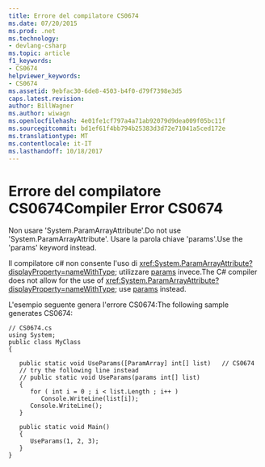 ```yaml
---
title: Errore del compilatore CS0674
ms.date: 07/20/2015
ms.prod: .net
ms.technology:
- devlang-csharp
ms.topic: article
f1_keywords:
- CS0674
helpviewer_keywords:
- CS0674
ms.assetid: 9ebfac30-6de8-4503-b4f0-d79f7398e3d5
caps.latest.revision: 
author: BillWagner
ms.author: wiwagn
ms.openlocfilehash: 4e01fe1cf797a4a71ab92079d9dea009f05bc11f
ms.sourcegitcommit: bd1ef61f4bb794b25383d3d72e71041a5ced172e
ms.translationtype: MT
ms.contentlocale: it-IT
ms.lasthandoff: 10/18/2017
---
```

# <a name="compiler-error-cs0674"></a><span data-ttu-id="59805-102">Errore del compilatore CS0674</span><span class="sxs-lookup"><span data-stu-id="59805-102">Compiler Error CS0674</span></span>
<span data-ttu-id="59805-103">Non usare 'System.ParamArrayAttribute'.</span><span class="sxs-lookup"><span data-stu-id="59805-103">Do not use 'System.ParamArrayAttribute'.</span></span> <span data-ttu-id="59805-104">Usare la parola chiave 'params'.</span><span class="sxs-lookup"><span data-stu-id="59805-104">Use the 'params' keyword instead.</span></span>  
  
 <span data-ttu-id="59805-105">Il compilatore c# non consente l'uso di <xref:System.ParamArrayAttribute?displayProperty=nameWithType>; utilizzare [params](../../csharp/language-reference/keywords/params.md) invece.</span><span class="sxs-lookup"><span data-stu-id="59805-105">The C# compiler does not allow for the use of <xref:System.ParamArrayAttribute?displayProperty=nameWithType>; use [params](../../csharp/language-reference/keywords/params.md) instead.</span></span>  
  
 <span data-ttu-id="59805-106">L'esempio seguente genera l'errore CS0674:</span><span class="sxs-lookup"><span data-stu-id="59805-106">The following sample generates CS0674:</span></span>  
  
```  
// CS0674.cs  
using System;  
public class MyClass   
{  
  
   public static void UseParams([ParamArray] int[] list)   // CS0674  
   // try the following line instead  
   // public static void UseParams(params int[] list)   
   {  
      for ( int i = 0 ; i < list.Length ; i++ )  
         Console.WriteLine(list[i]);  
      Console.WriteLine();  
   }  
  
   public static void Main()   
   {  
      UseParams(1, 2, 3);  
   }  
}  
```
